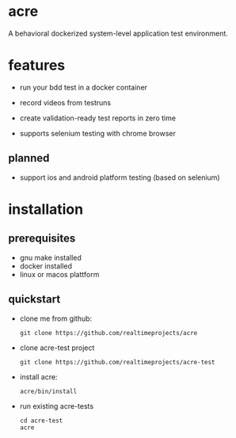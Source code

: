 # acre

A behavioral dockerized system-level application test environment.

# features

- run your bdd test in a docker container
- record videos from testruns
- create validation-ready test reports in zero time

- supports selenium testing with chrome browser

## planned

- support ios and android platform testing (based on selenium)

# installation

## prerequisites

  - gnu make installed
  - docker installed
  - linux or macos plattform

## quickstart

  - clone me from github:

        git clone https://github.com/realtimeprojects/acre

  - clone acre-test project

        git clone https://github.com/realtimeprojects/acre-test

  - install acre:

        acre/bin/install

  - run existing acre-tests

        cd acre-test
        acre

